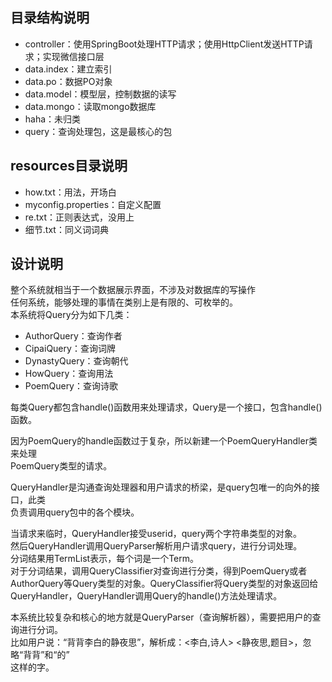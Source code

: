 ## 目录结构说明  
* controller：使用SpringBoot处理HTTP请求；使用HttpClient发送HTTP请求；实现微信接口层
* data.index：建立索引
* data.po：数据PO对象
* data.model：模型层，控制数据的读写
* data.mongo：读取mongo数据库
* haha：未归类
* query：查询处理包，这是最核心的包

## resources目录说明
* how.txt：用法，开场白
* myconfig.properties：自定义配置
* re.txt：正则表达式，没用上
* 细节.txt：同义词词典

## 设计说明
整个系统就相当于一个数据展示界面，不涉及对数据库的写操作  
任何系统，能够处理的事情在类别上是有限的、可枚举的。  
本系统将Query分为如下几类：
* AuthorQuery：查询作者
* CipaiQuery：查询词牌
* DynastyQuery：查询朝代
* HowQuery：查询用法
* PoemQuery：查询诗歌

每类Query都包含handle()函数用来处理请求，Query是一个接口，包含handle()函数。

因为PoemQuery的handle函数过于复杂，所以新建一个PoemQueryHandler类来处理  
PoemQuery类型的请求。

QueryHandler是沟通查询处理器和用户请求的桥梁，是query包唯一的向外的接口，此类  
负责调用query包中的各个模块。

当请求来临时，QueryHandler接受userid，query两个字符串类型的对象。  
然后QueryHandler调用QueryParser解析用户请求query，进行分词处理。  
分词结果用TermList表示，每个词是一个Term。  
对于分词结果，调用QueryClassifier对查询进行分类，得到PoemQuery或者  
AuthorQuery等Query类型的对象。QueryClassifier将Query类型的对象返回给  
QueryHandler，QueryHandler调用Query的handle()方法处理请求。

本系统比较复杂和核心的地方就是QueryParser（查询解析器），需要把用户的查询进行分词。  
比如用户说：“背背李白的静夜思”，解析成：<李白,诗人> <静夜思,题目>，忽略“背背”和“的”  
这样的字。